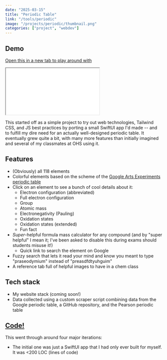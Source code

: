 ```yaml
---
date: "2025-03-15"
title: "Periodic Table"
link: "/tools/periodic"
image: "/projects/periodic/thumbnail.png"
categories: ["project", "webdev"]
---
```


## Demo

<a href="/tools/periodic">Open this in a new tab to play around with</a>

<iframe src="/tools/periodic" class="w-full h-[42rem] my-auto mx-auto mt-2"></iframe>

This started off as a simple project to try out web technologies, Tailwind CSS, and JS best practices by porting a small SwiftUI app I'd made -- and to fulfill my dire need for an actually well-designed periodic table. It eventually grew quite a bit, with many more features than initially imagined and several of my classmates at OHS using it.

## Features

- (Obviously) all 118 elements
- Colorful elements based on the scheme of the [Google Arts Experiments periodic table](https://artsexperiments.withgoogle.com/periodic-table/)
- Click on an element to see a bunch of cool details about it:
  - Electron configuration (abbreviated)
  - Full electron configuration
  - Group
  - Atomic mass
  - Electronegativity (Pauling)
  - Oxidation states
  - Oxidation states (extended)
  - Fun fact
- _Super_-helpful formula mass calculator for any compound (and by "super helpful" I mean it; I've been asked to disable this during exams should students misuse it!)
  - Quick link to search the element on Google
- Fuzzy search that lets it read your mind and know you meant to type "praseodymium" instead of "preasdfdtyuhguim"
- A reference tab full of helpful images to have in a chem class

## Tech stack

- My website stack (coming soon!)
- Data collected using a custom scraper script combining data from the Google periodic table, a GitHub repository, and the Pearson periodic table

## [Code!](https://github.com/aadishv/aadishv.dev/blob/main/src/tools/periodic)

This went through around four major iterations:

- The initial one was just a SwiftUI app that I had only ever built for myself. It was <200 LOC (lines of code)
